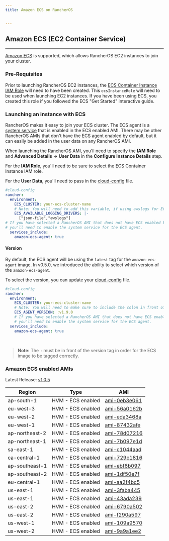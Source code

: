 ```yaml
---
title: Amazon ECS on RancherOS


---
```


## Amazon ECS (EC2 Container Service)
---

[Amazon ECS](https://aws.amazon.com/ecs/) is supported, which allows RancherOS EC2 instances to join your cluster.

### Pre-Requisites

Prior to launching RancherOS EC2 instances, the [ECS Container Instance IAM Role](http://docs.aws.amazon.com/AmazonECS/latest/developerguide/instance_IAM_role.html) will need to have been created. This `ecsInstanceRole` will need to be used when launching EC2 instances. If you have been using ECS, you created this role if you followed the ECS "Get Started" interactive guide.

### Launching an instance with ECS

RancherOS makes it easy to join your ECS cluster. The ECS agent is a [system service]({{page.osbaseurl}}/system-services/adding-system-services/) that is enabled in the ECS enabled AMI. There may be other RancherOS AMIs that don't have the ECS agent enabled by default, but it can easily be added in the user data on any RancherOS AMI.

When launching the RancherOS AMI, you'll need to specify the **IAM Role** and **Advanced Details** -> **User Data** in the **Configure Instance Details** step.

For the **IAM Role**, you'll need to be sure to select the ECS Container Instance IAM role.

For the **User Data**, you'll need to pass in the [cloud-config]({{page.osbaseurl}}/configuration/#cloud-config) file.

```yaml
#cloud-config
rancher:
  environment:
    ECS_CLUSTER: your-ecs-cluster-name
    # Note: You will need to add this variable, if using awslogs for ECS task.
    ECS_AVAILABLE_LOGGING_DRIVERS: |-
      ["json-file","awslogs"]
# If you have selected a RancherOS AMI that does not have ECS enabled by default,
# you'll need to enable the system service for the ECS agent.
  services_include:
    amazon-ecs-agent: true
```

#### Version

By default, the ECS agent will be using the `latest` tag for the `amazon-ecs-agent` image. In v0.5.0, we introduced the ability to select which version of the `amazon-ecs-agent`.

To select the version, you can update your [cloud-config]({{page.osbaseurl}}/configuration/#cloud-config) file.

```yaml
#cloud-config
rancher:
  environment:
    ECS_CLUSTER: your-ecs-cluster-name
    # Note: You will need to make sure to include the colon in front of the version.
    ECS_AGENT_VERSION: :v1.9.0
    # If you have selected a RancherOS AMI that does not have ECS enabled by default,
    # you'll need to enable the system service for the ECS agent.
  services_include:
    amazon-ecs-agent: true
```

<br>

> **Note:** The `:` must be in front of the version tag in order for the ECS image to be tagged correctly.

### Amazon ECS enabled AMIs

Latest Release: [v1.0.5](https://github.com/rancher/os/releases/tag/v1.0.5)

Region | Type | AMI
---|--- | ---
ap-south-1 | HVM - ECS enabled | [ami-0eb3e061](https://ap-south-1.console.aws.amazon.com/ec2/home?region=ap-south-1#launchInstanceWizard:ami=ami-0eb3e061)
eu-west-3 | HVM - ECS enabled | [ami-56a0162b](https://eu-west-3.console.aws.amazon.com/ec2/home?region=eu-west-3#launchInstanceWizard:ami=ami-56a0162b)
eu-west-2 | HVM - ECS enabled | [ami-eda3468a](https://eu-west-2.console.aws.amazon.com/ec2/home?region=eu-west-2#launchInstanceWizard:ami=ami-eda3468a)
eu-west-1 | HVM - ECS enabled | [ami-87432afe](https://eu-west-1.console.aws.amazon.com/ec2/home?region=eu-west-1#launchInstanceWizard:ami=ami-87432afe)
ap-northeast-2 | HVM - ECS enabled | [ami-78d07216](https://ap-northeast-2.console.aws.amazon.com/ec2/home?region=ap-northeast-2#launchInstanceWizard:ami=ami-78d07216)
ap-northeast-1 | HVM - ECS enabled | [ami-7b097e1d](https://ap-northeast-1.console.aws.amazon.com/ec2/home?region=ap-northeast-1#launchInstanceWizard:ami=ami-7b097e1d)
sa-east-1 | HVM - ECS enabled | [ami-c1044aad](https://sa-east-1.console.aws.amazon.com/ec2/home?region=sa-east-1#launchInstanceWizard:ami=ami-c1044aad)
ca-central-1 | HVM - ECS enabled | [ami-729c1816](https://ca-central-1.console.aws.amazon.com/ec2/home?region=ca-central-1#launchInstanceWizard:ami=ami-729c1816)
ap-southeast-1 | HVM - ECS enabled | [ami-ebf6b097](https://ap-southeast-1.console.aws.amazon.com/ec2/home?region=ap-southeast-1#launchInstanceWizard:ami=ami-ebf6b097)
ap-southeast-2 | HVM - ECS enabled | [ami-1df50e7f](https://ap-southeast-2.console.aws.amazon.com/ec2/home?region=ap-southeast-2#launchInstanceWizard:ami=ami-1df50e7f)
eu-central-1 | HVM - ECS enabled | [ami-aa2f4bc5](https://eu-central-1.console.aws.amazon.com/ec2/home?region=eu-central-1#launchInstanceWizard:ami=ami-aa2f4bc5)
us-east-1 | HVM - ECS enabled | [ami-3faba445](https://us-east-1.console.aws.amazon.com/ec2/home?region=us-east-1#launchInstanceWizard:ami=ami-3faba445)
us-east-1 | HVM - ECS enabled | [ami-43ada239](https://us-east-1.console.aws.amazon.com/ec2/home?region=us-east-1#launchInstanceWizard:ami=ami-43ada239)
us-east-2 | HVM - ECS enabled | [ami-6790a502](https://us-east-2.console.aws.amazon.com/ec2/home?region=us-east-2#launchInstanceWizard:ami=ami-6790a502)
us-east-2 | HVM - ECS enabled | [ami-f290a597](https://us-east-2.console.aws.amazon.com/ec2/home?region=us-east-2#launchInstanceWizard:ami=ami-f290a597)
us-west-1 | HVM - ECS enabled | [ami-109a9570](https://us-west-1.console.aws.amazon.com/ec2/home?region=us-west-1#launchInstanceWizard:ami=ami-109a9570)
us-west-2 | HVM - ECS enabled | [ami-9a9a1ee2](https://us-west-2.console.aws.amazon.com/ec2/home?region=us-west-2#launchInstanceWizard:ami=ami-9a9a1ee2)
